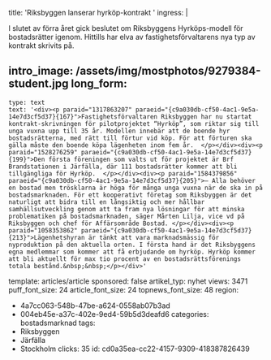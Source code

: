 title: 'Riksbyggen lanserar hyrköp-kontrakt '
ingress: |
  <p><span class="TextRun SCXW258169336"><span class="NormalTextRun SCXW258169336">I slutet av förra året gick beslutet om </span><span class="TextRun SCXW258169336"><span class="NormalTextRun SCXW258169336">Riksbyggen</span></span><span class="TextRun SCXW258169336"><span class="NormalTextRun SCXW258169336">s Hyrköps-modell för bostadsrätter igenom. Hittills har elva av fastighetsförvaltarens nya typ av kontrakt skrivits på. </span> </span></span>
  </p>
  
intro_image: /assets/img/mostphotos/9279384-student.jpg
long_form:
  -
    type: text
    text: '<div><p paraid="1317863207" paraeid="{c9a030db-cf50-4ac1-9e5a-14e7d3cf5d37}{167}">Fastighetsförvaltaren Riksbyggen har nu startat kontrakt-skrivningen för pilotprojektet “Hyrköp”, som riktar sig till unga vuxna upp till 35 år. Modellen innebär att de boende hyr bostadsrätterna, med rätt till förtur vid köp. För att förturen ska gälla måste den boende köpa lägenheten inom fem år.  </p></div><div><p paraid="1528276259" paraeid="{c9a030db-cf50-4ac1-9e5a-14e7d3cf5d37}{199}">Den första föreningen som valts ut för projektet är Brf Brandstationen i Järfälla, där 111 bostadsrätter kommer att bli tillgängliga för Hyrköp.  </p></div><div><p paraid="1584379856" paraeid="{c9a030db-cf50-4ac1-9e5a-14e7d3cf5d37}{205}">– Alla behöver en bostad men trösklarna är höga för många unga vuxna när de ska in på bostadsmarknaden. För ett kooperativt företag som Riksbyggen är det naturligt att bidra till en långsiktig och mer hållbar samhällsutveckling genom att ta fram nya lösningar för att minska problematiken på bostadsmarknaden, säger Mårten Lilja, vice vd på Riksbyggen och chef för Affärsområde Bostad. </p></div><div><p paraid="1058353862" paraeid="{c9a030db-cf50-4ac1-9e5a-14e7d3cf5d37}{213}">Lägenhetshyran är tänkt att vara marknadsmässig för nyproduktion på den aktuella orten. I första hand är det Riksbyggens egna medlemmar som kommer att få erbjudande om hyrköp. Hyrköp kommer att bli aktuellt för max tio procent av en bostadsrättsförenings totala bestånd.&nbsp;&nbsp;</p></div>'
template: articles/article
sponsored: false
artikel_typ: nyhet
views: 3471
puff_font_size: 24
article_font_size: 24
topnews_font_size: 48
region:
  - 4a7cc063-548b-47be-a624-0558ab07b3ad
  - 004eb45e-a37c-402e-9ed4-59b5d3deafd6
categories: bostadsmarknad
tags:
  - Riksbyggen
  - Järfälla
  - Stockholm
clicks: 35
id: cd0a35ea-cc22-4157-9309-418387826439
